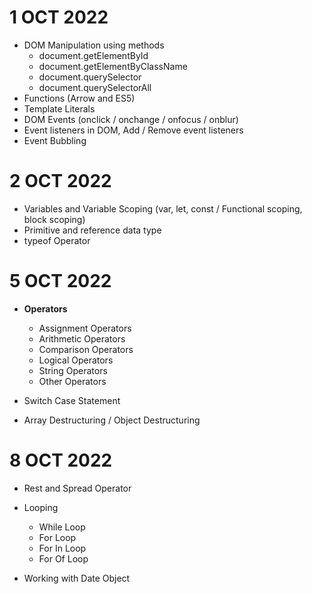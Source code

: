 # 1 OCT 2022

- DOM Manipulation using methods
  - document.getElementById
  - document.getElementByClassName
  - document.querySelector
  - document.querySelectorAll
- Functions (Arrow and ES5)
- Template Literals
- DOM Events (onclick / onchange / onfocus / onblur)
- Event listeners in DOM, Add / Remove event listeners
- Event Bubbling

# 2 OCT 2022

- Variables and Variable Scoping (var, let, const / Functional scoping, block scoping)
- Primitive and reference data type
- typeof Operator

# 5 OCT 2022

- **Operators**

  - Assignment Operators
  - Arithmetic Operators
  - Comparison Operators
  - Logical Operators
  - String Operators
  - Other Operators

- Switch Case Statement
- Array Destructuring / Object Destructuring

# 8 OCT 2022

- Rest and Spread Operator

- Looping

  - While Loop
  - For Loop
  - For In Loop
  - For Of Loop

- Working with Date Object

